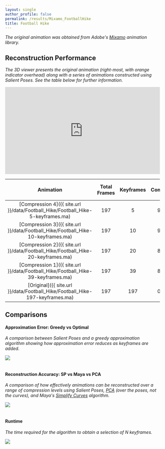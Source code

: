 ```yaml
---
layout: single
author_profile: false
permalink: /results/Mixamo_FootballHike
title: Football Hike
---
```


*The original animation was obtained from Adobe's [Mixamo](https://www.mixamo.com/) animation
library.*



## Reconstruction Performance 

*The 3D viewer presents the original animation
(right-most, with orange indicator overhead)
along with a series of animations
constructed using Salient Poses.
See the table below for further information.*

<div style="position:relative;padding-bottom:56.25%;"><iframe src="https://moveshelf.com/embed/TW9jYXBDbGlwIoiaXfaUTQeXQBtuzKEPpw" style="position:absolute;top:0;left:0;width:100%;height:100%;" scrolling="no" frameborder="0" allowfullscreen allow="vr"></iframe></div>

<!-- [![Error Curves (image)]({{ site.url }}/data/Football_Hike/error-curves.png)]({{ site.url }}/data/Football_Hike/error-curves.pdf) -->

| Animation                                                                           | Total Frames | Keyframes     | Compression   | Maximum Error (mm) | Average Error (mm) |
|:-----------------------------------------------------------------------------------:|:------------:|:-------------:|:-------------:|:------------------:|:------------------:|
| [Compression 4]({{ site.url }}/data/Football_Hike/Football_Hike-5-keyframes.ma)     | 197          |   5           | 97.46%        |  73.14             |  31.53             |
| [Compression 3]({{ site.url }}/data/Football_Hike/Football_Hike-10-keyframes.ma)    | 197          |  10           | 94.92%        |  27.14             |   6.76             |
| [Compression 2]({{ site.url }}/data/Football_Hike/Football_Hike-20-keyframes.ma)    | 197          |  20           | 89.95%        |   5.62             |   0.88             |
| [Compression 1]({{ site.url }}/data/Football_Hike/Football_Hike-39-keyframes.ma)    | 197          |  39           | 80.20%        |   1.15             |   0.20             |
| [Original]({{ site.url }}/data/Football_Hike/Football_Hike-197-keyframes.ma)        | 197          | 197           | 00.00%        |   0.00             |   0.00             |




## Comparisons

#### Approximation Error: Greedy vs Optimal 

*A comparison between Salient Poses and a
greedy approximation algorithm
showing how approximation error reduces as
keyframes are added.*

<div class="results-image">
    <a href="{{ site.url }}/data/Football_Hike/approximation.pdf">
        <img src="{{ site.url }}/data/Football_Hike/approximation.png">
    </a>
</div>

<br/>

#### Reconstruction Accuracy: SP vs Maya vs PCA

*A comparison of
how effectively animations can
be reconstructed over a range of compression levels
using 
Salient Poses,
[PCA](https://en.wikipedia.org/wiki/Principal_component_analysis)
(over the poses, not the curves), and 
Maya's [Simplify Curves](https://knowledge.autodesk.com/support/maya/learn-explore/caas/CloudHelp/cloudhelp/2018/ENU/Maya-Animation/files/GUID-4CF93211-0E3B-4B0D-9C1D-1E164C9DFFEE-htm.html)
algorithm.*

<div class="results-image">
    <a href="{{ site.url }}/data/Football_Hike/compression.pdf">
        <img src="{{ site.url }}/data/Football_Hike/compression.png">
    </a>
</div>

<br/>

#### Runtime

*The time required for the algorithm
to obtain a selection of N keyframes.*

<div class="results-image">
    <a href="{{ site.url }}/data/Football_Hike/runtime.pdf">
        <img src="{{ site.url }}/data/Football_Hike/runtime.png">
    </a>
</div>